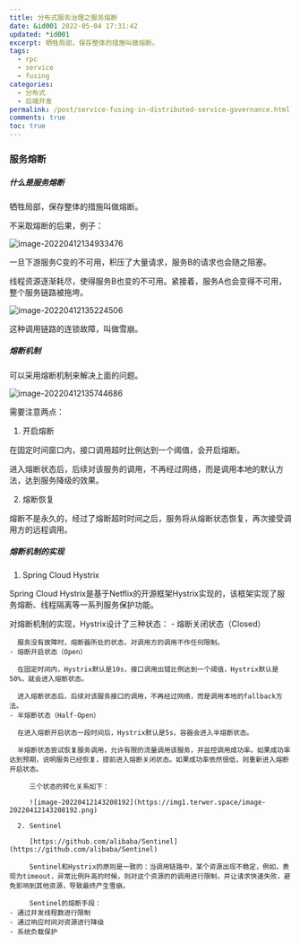 ```yaml
---
title: 分布式服务治理之服务熔断
date: &id001 2022-05-04 17:31:42
updated: *id001
excerpt: 牺牲局部，保存整体的措施叫做熔断。
tags:
  - rpc
  - service
  - fusing
categories:
  - 分布式
  - 后端开发
permalink: /post/service-fusing-in-distributed-service-governance.html
comments: true
toc: true
---
```

### 服务熔断
##### 什么是服务熔断

牺牲局部，保存整体的措施叫做熔断。

不采取熔断的后果，例子：

![image-20220412134933476](https://img1.terwer.space/image-20220412134933476.png)

一旦下游服务C变的不可用，积压了大量请求，服务B的请求也会随之阻塞。

线程资源逐渐耗尽，使得服务B也变的不可用。紧接着，服务A也会变得不可用，整个服务链路被拖垮。

![image-20220412135224506](https://img1.terwer.space/image-20220412135224506.png)

这种调用链路的连锁故障，叫做雪崩。
##### 熔断机制

可以采用熔断机制来解决上面的问题。

![image-20220412135744686](https://img1.terwer.space/image-20220412135744686.png)

需要注意两点：

1. 开启熔断

 在固定时间窗口内，接口调用超时比例达到一个阈值，会开启熔断。

 进入熔断状态后，后续对该服务的调用，不再经过网络，而是调用本地的默认方法，达到服务降级的效果。

2. 熔断恢复

 熔断不是永久的，经过了熔断超时时间之后，服务将从熔断状态恢复，再次接受调用方的远程调用。
##### 熔断机制的实现

1. Spring Cloud Hystrix

 Spring Cloud Hystrix是基于Netflix的开源框架Hystrix实现的，该框架实现了服务熔断、线程隔离等一系列服务保护功能。

 对熔断机制的实现，Hystrix设计了三种状态：
	- 熔断关闭状态（Closed）
	  
	  服务没有故障时，熔断器所处的状态，对调用方的调用不作任何限制。
	- 熔断开启状态（Open）
	  
	  在固定时间内，Hystrix默认是10s，接口调用出错比例达到一个阈值，Hystrix默认是50%，就会进入熔断状态。
	  
	  进入熔断状态后，后续对该服务接口的调用，不再经过网络，而是调用本地的fallback方法。
	- 半熔断状态（Half-Open）
	  
	  在进入熔断开启状态一段时间后，Hystrix默认是5s，容器会进入半熔断状态。
	  
	  半熔断状态尝试恢复服务调用，允许有限的流量调用该服务，并监控调用成功率。如果成功率达到预期，说明服务已经恢复，提前进入熔断关闭状态。如果成功率依然很低，则重新进入熔断开启状态。
	  
	     三个状态的转化关系如下：
	  
	     ![image-20220412143208192](https://img1.terwer.space/image-20220412143208192.png)
	  
	  2. Sentinel
	  
	     [https://github.com/alibaba/Sentinel](https://github.com/alibaba/Sentinel)
	  
	     Sentinel和Hystrix的原则是一致的：当调用链路中，某个资源出现不稳定，例如，表现为timeout，异常比例升高的时候，则对这个资源的的调用进行限制，并让请求快速失败，避免影响到其他资源，导致最终产生雪崩。
	  
	     Sentinel的熔断手段：
	- 通过并发线程数进行限制
	- 通过响应时间对资源进行降级
	- 系统负载保护